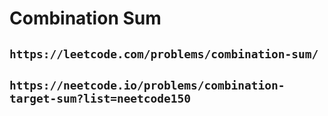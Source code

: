 # Combination Sum

## `https://leetcode.com/problems/combination-sum/`

## `https://neetcode.io/problems/combination-target-sum?list=neetcode150`
